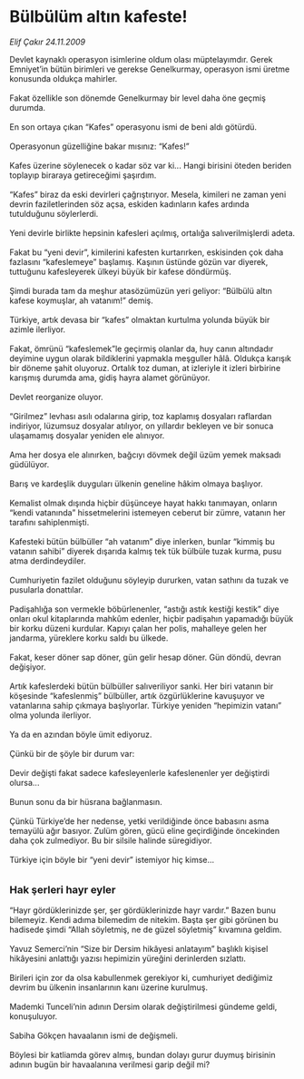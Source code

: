 # Bülbülüm altın kafeste!

*Elif Çakır 24.11.2009*

<div class="taraf_structure_2col_1zq">
<div class="margen_n">



 <p>Devlet kaynaklı operasyon isimlerine oldum olası müptelayımdır. Gerek Emniyet’in bütün birimleri ve gerekse Genelkurmay, operasyon ismi üretme konusunda oldukça mahirler. <br/><br/>Fakat özellikle son dönemde Genelkurmay bir level daha öne geçmiş durumda. <br/><br/>En son ortaya çıkan “Kafes” operasyonu ismi de beni aldı götürdü. <br/><br/>Operasyonun güzelliğine bakar mısınız: “Kafes!”<br/><br/>Kafes üzerine söylenecek o kadar söz var ki... Hangi birisini öteden beriden toplayıp biraraya getireceğimi şaşırdım. <br/><br/>“Kafes” biraz da eski devirleri çağrıştırıyor. Mesela, kimileri ne zaman yeni devrin faziletlerinden söz açsa, eskiden kadınların kafes ardında tutulduğunu söylerlerdi. <br/><br/>Yeni devirle birlikte hepsinin kafesleri açılmış, ortalığa salıverilmişlerdi adeta. <br/><br/>Fakat bu “yeni devir”, kimilerini kafesten kurtarırken, eskisinden çok daha fazlasını “kafeslemeye” başlamış. Kaşının üstünde gözün var diyerek, tuttuğunu kafesleyerek ülkeyi büyük bir kafese döndürmüş. <br/><br/>Şimdi burada tam da meşhur atasözümüzün yeri geliyor: “Bülbülü altın kafese koymuşlar, ah vatanım!” demiş. <br/><br/>Türkiye, artık devasa bir “kafes” olmaktan kurtulma yolunda büyük bir azimle ilerliyor.<br/><br/>Fakat, ömrünü “kafeslemek”le geçirmiş olanlar da, huy canın altındadır deyimine uygun olarak bildiklerini yapmakla meşguller hâlâ. Oldukça karışık bir döneme şahit oluyoruz. Ortalık toz duman, at izleriyle it izleri birbirine karışmış durumda ama, gidiş hayra alamet görünüyor. <br/><br/>Devlet reorganize oluyor. <br/><br/>“Girilmez” levhası asılı odalarına girip, toz kaplamış dosyaları raflardan indiriyor, lüzumsuz dosyalar atılıyor, on yıllardır bekleyen ve bir sonuca ulaşamamış dosyalar yeniden ele alınıyor. <br/><br/>Ama her dosya ele alınırken, bağcıyı dövmek değil üzüm yemek maksadı güdülüyor. <br/><br/>Barış ve kardeşlik duyguları ülkenin geneline hâkim olmaya başlıyor. <br/><br/>Kemalist olmak dışında hiçbir düşünceye hayat hakkı tanımayan, onların “kendi vatanında” hissetmelerini istemeyen ceberut bir zümre, vatanın her tarafını sahiplenmişti. <br/><br/>Kafesteki bütün bülbüller “ah vatanım” diye inlerken, bunlar “kimmiş bu vatanın sahibi” diyerek dışarıda kalmış tek tük bülbüle tuzak kurma, pusu atma derdindeydiler.<br/><br/>Cumhuriyetin fazilet olduğunu söyleyip dururken, vatan sathını da tuzak ve pusularla donattılar. <br/><br/>Padişahlığa son vermekle böbürlenenler, “astığı astık kestiği kestik” diye onları okul kitaplarında mahkûm edenler, hiçbir padişahın yapamadığı büyük bir korku düzeni kurdular. Kapıyı çalan her polis, mahalleye gelen her jandarma, yüreklere korku saldı bu ülkede. <br/><br/>Fakat, keser döner sap döner, gün gelir hesap döner. Gün döndü, devran değişiyor. <br/><br/>Artık kafeslerdeki bütün bülbüller salıveriliyor sanki. Her biri vatanın bir köşesinde “kafeslenmiş” bülbüller, artık özgürlüklerine kavuşuyor ve vatanlarına sahip çıkmaya başlıyorlar. Türkiye yeniden “hepimizin vatanı” olma yolunda ilerliyor. <br/><br/>Ya da en azından böyle ümit ediyoruz. <br/><br/>Çünkü bir de şöyle bir durum var: <br/><br/>Devir değişti fakat sadece kafesleyenlerle kafeslenenler yer değiştirdi olursa... <br/><br/>Bunun sonu da bir hüsrana bağlanmasın. <br/><br/>Çünkü Türkiye’de her nedense, yetki verildiğinde önce babasını asma temayülü ağır basıyor. Zulüm gören, gücü eline geçirdiğinde öncekinden daha çok zulmediyor. Bu bir silsile halinde süregidiyor. <br/><br/>Türkiye için böyle bir “yeni devir” istemiyor hiç kimse... <b><br/><br/><br/><font size="4">Hak şerleri hayr eyler </font></b><br/><br/>“Hayr gördüklerinizde şer, şer gördüklerinizde hayr vardır.” Bazen bunu bilemeyiz. Kendi adıma bilemedim de nitekim. Başta şer gibi görünen bu hadisede şimdi “Allah söyletmiş, ne de güzel söyletmiş” kıvamına geldim. <br/><br/>Yavuz Semerci’nin “Size bir Dersim hikâyesi anlatayım” başlıklı kişisel hikâyesini anlattığı yazısı hepimizin yüreğini derinlerden sızlattı. <br/><br/>Birileri için zor da olsa kabullenmek gerekiyor ki, cumhuriyet dediğimiz devrim bu ülkenin insanlarının kanı üzerine kurulmuş. <br/><br/>Mademki Tunceli’nin adının Dersim olarak değiştirilmesi gündeme geldi, konuşuluyor. <br/><br/>Sabiha Gökçen havaalanın ismi de değişmeli. <br/><br/>Böylesi bir katliamda görev almış, bundan dolayı gurur duymuş birisinin adının bugün bir havaalanına verilmesi garip değil mi?</p>
<br/>
<br/>
<br/>



<br/>


<div id="taraf_not">
</div>

</div>


</div>
